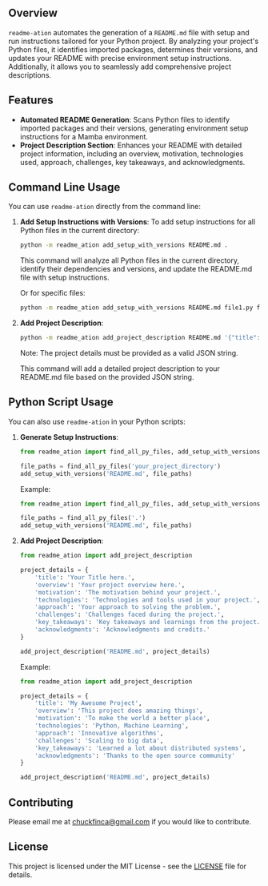 ## Overview
`readme-ation` automates the generation of a `README.md` file with setup and run instructions tailored for your Python project. By analyzing your project's Python files, it identifies imported packages, determines their versions, and updates your README with precise environment setup instructions. Additionally, it allows you to seamlessly add comprehensive project descriptions.

## Features
- **Automated README Generation**: Scans Python files to identify imported packages and their versions, generating environment setup instructions for a Mamba environment.
- **Project Description Section**: Enhances your README with detailed project information, including an overview, motivation, technologies used, approach, challenges, key takeaways, and acknowledgments.

## Command Line Usage

You can use `readme-ation` directly from the command line:

1. **Add Setup Instructions with Versions**:
   To add setup instructions for all Python files in the current directory:
   ```sh
   python -m readme_ation add_setup_with_versions README.md .
   ```
   This command will analyze all Python files in the current directory, identify their dependencies and versions, and update the README.md file with setup instructions.

   Or for specific files:
   ```sh
   python -m readme_ation add_setup_with_versions README.md file1.py file2.py
   ```

2. **Add Project Description**:
   ```sh
   python -m readme_ation add_project_description README.md '{"title": "Your Title", "overview": "Your overview", "motivation": "Your motivation", "technologies": "Technologies used", "approach": "Your approach", "challenges": "Challenges faced", "key_takeaways": "Key takeaways", "acknowledgments": "Acknowledgments"}'
   ```
   Note: The project details must be provided as a valid JSON string.

   This command will add a detailed project description to your README.md file based on the provided JSON string.

## Python Script Usage

You can also use `readme-ation` in your Python scripts:

1. **Generate Setup Instructions**:
    ```python
    from readme_ation import find_all_py_files, add_setup_with_versions

    file_paths = find_all_py_files('your_project_directory')
    add_setup_with_versions('README.md', file_paths)
    ```

    Example:
    ```python
    from readme_ation import find_all_py_files, add_setup_with_versions

    file_paths = find_all_py_files('.')
    add_setup_with_versions('README.md', file_paths)
    ```

2. **Add Project Description**:
    ```python
    from readme_ation import add_project_description

    project_details = {
        'title': 'Your Title here.',
        'overview': 'Your project overview here.',
        'motivation': 'The motivation behind your project.',
        'technologies': 'Technologies and tools used in your project.',
        'approach': 'Your approach to solving the problem.',
        'challenges': 'Challenges faced during the project.',
        'key_takeaways': 'Key takeaways and learnings from the project.',
        'acknowledgments': 'Acknowledgments and credits.'
    }

    add_project_description('README.md', project_details)
    ```

    Example:
    ```python
    from readme_ation import add_project_description

    project_details = {
        'title': 'My Awesome Project',
        'overview': 'This project does amazing things',
        'motivation': 'To make the world a better place',
        'technologies': 'Python, Machine Learning',
        'approach': 'Innovative algorithms',
        'challenges': 'Scaling to big data',
        'key_takeaways': 'Learned a lot about distributed systems',
        'acknowledgments': 'Thanks to the open source community'
    }

    add_project_description('README.md', project_details)
    ```

## Contributing
Please email me at chuckfinca@gmail.com if you would like to contribute.

## License
This project is licensed under the MIT License - see the [LICENSE](https://github.com/chuckfinca/readme-ation/blob/main/LICENSE.txt) file for details.